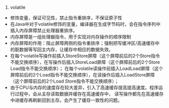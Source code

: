 1. volatile
 - 修饰变量，保证可见性，禁止指令重排序，不保证原子性
 - 在Java中对于volatile修饰的变量，编译器在生成字节码时，会在指令序列中插入内存屏障禁止处理器重排序。
 - 内存屏障是一组处理器指令，用于实现对内存操作的顺序限制
 - 内存屏障的作用：阻止屏障两侧的指令重排序；强制把写缓冲区/高速缓存中的脏数据等写回主内存，让缓存中相应的数据失效。
 -  在每个volatile写操作前插入StoreStore屏障（这个屏障前后的2个Store指令不能交换顺序），在写操作后插入StoreLoad屏障（这个屏障前后的2个Store Load指令不能交换顺序）；
    在每个volatile读操作前插入LoadLoad屏障（这个屏障前后的2个Load指令不能交换顺序），在读操作后插入LoadStore屏障（这个屏障前后的2个Load Store指令不能交换顺序）；
 - 由于CPU与内存的速度存在较大差异，引入了高速缓存提高提高速度。程序运行过程中，会从主存读取数据并缓存在高速缓存中，
  读写操作都先在高速缓存中进缓存再刷新回到主存。会产生了缓存一致性的问题。
